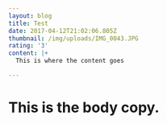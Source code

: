 ```yaml
---
layout: blog
title: Test
date: 2017-04-12T21:02:06.805Z
thumbnail: /img/uploads/IMG_0043.JPG
rating: '3'
content: |+
  This is where the content goes

---
```

# This is the body copy.
